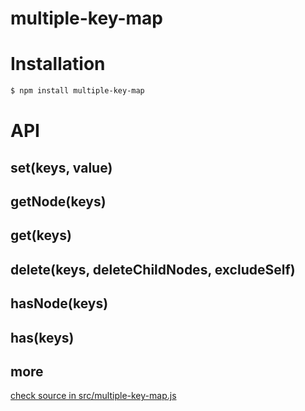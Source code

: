 # multiple-key-map
# Installation
```sh
$ npm install multiple-key-map
```
# API
## set(keys, value)
## getNode(keys)
## get(keys)
## delete(keys, deleteChildNodes, excludeSelf)
## hasNode(keys)
## has(keys)
## more
[check source in src/multiple-key-map.js](https://github.com/phphe/multiple-key-map/blob/master/src/index.js)
